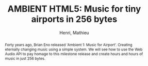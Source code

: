 --- 
title: "AMBIENT HTML5: Music for tiny airports in 256 bytes" 
abstract: "Forty years ago, Brian Eno released 'Ambient 1: Music for Airport'. Creating eternally changing music using a simple system. We will see how to use the Web Audio API to pay homage to this milestone release and create hours and hours of music in just 256 bytes." 
address: "Berlin" 
author: "Henri, Mathieu"
webAuthor: "Mathieu Henri" 
booktitle: "Proceedings of the International Web Audio Conference" 
editor: "Monschke, Jan and Guttandin, Christoph and Schnell, Norbert and Jenkinson, Thomas and Schaedler, Jack" 
month: "Proceedings of the International Web Audio Conference"
pages: "" 
publisher: "TU Berlin" 
series: "WAC '18"
track: "Demo"  
year: "2018" 
id: "2018_vid1" 
tags: year2018
media: https://www.youtube.com/watch?v=Lxho0sjXrKY 
pdflink: none
ISSN: 2663-5844
---